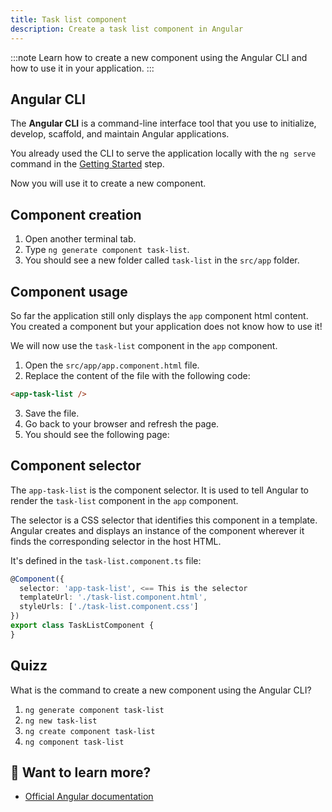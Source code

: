 ```yaml
---
title: Task list component
description: Create a task list component in Angular
---
```


:::note
Learn how to create a new component using the Angular CLI and how to use it in your application.
:::

## Angular CLI

The **Angular CLI** is a command-line interface tool that you use to initialize, develop, scaffold, and maintain Angular applications.  

You already used the CLI to serve the application locally with the `ng serve` command in the [Getting Started](/practical-course/getting-started/#running-the-application) step.

Now you will use it to create a new component.

## Component creation

1. Open another terminal tab.
2. Type `ng generate component task-list`.
3. You should see a new folder called `task-list` in the `src/app` folder.

## Component usage

So far the application still only displays the `app` component html content.
You created a component but your application does not know how to use it!

We will now use the `task-list` component in the `app` component.

1. Open the `src/app/app.component.html` file.
2. Replace the content of the file with the following code:

```html
<app-task-list />
```

3. Save the file.
4. Go back to your browser and refresh the page.
5. You should see the following page:

## Component selector

The `app-task-list` is the component selector. It is used to tell Angular to render the `task-list` component in the `app` component.

The selector is a CSS selector that identifies this component in a template. Angular creates and displays an instance of the component wherever it finds the corresponding selector in the host HTML.

It's defined in the `task-list.component.ts` file:

```typescript
@Component({
  selector: 'app-task-list', <== This is the selector
  templateUrl: './task-list.component.html',
  styleUrls: ['./task-list.component.css']
})
export class TaskListComponent {
}
```

## Quizz

What is the command to create a new component using the Angular CLI?

1. `ng generate component task-list`
2. `ng new task-list`
3. `ng create component task-list`
4. `ng component task-list`

## 🔎 Want to learn more?

- [Official Angular documentation](https://angular.dev/cli)
